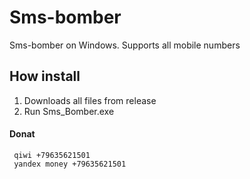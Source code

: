 # Sms-bomber
Sms-bomber on Windows. Supports all mobile numbers
 ## How install 
 
  1. Downloads all files from release
  2. Run Sms_Bomber.exe

#### Donat 
     qiwi +79635621501
     yandex money +79635621501
  
